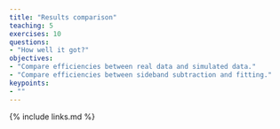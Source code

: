 ```yaml
---
title: "Results comparison"
teaching: 5
exercises: 10
questions:
- "How well it got?"
objectives:
- "Compare efficiencies between real data and simulated data."
- "Compare efficiencies between sideband subtraction and fitting."
keypoints:
- ""
---
```


{% include links.md %}